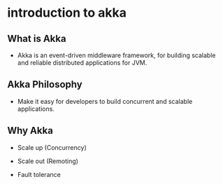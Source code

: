 #   introduction to akka

##  What is Akka

* Akka is an event-driven middleware framework, 
    for building scalable and reliable distributed applications for JVM.
    
    
## Akka Philosophy

* Make it easy for developers to
  build concurrent and scalable
  applications.
  
## Why Akka

* Scale up (Concurrency)

* Scale out (Remoting)

* Fault tolerance